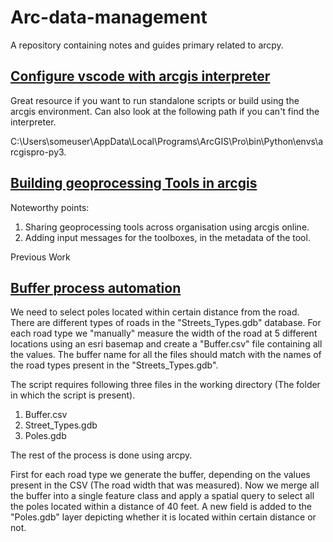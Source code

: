 # Arc-data-management
A repository containing notes and guides primary related to arcpy.

## [Configure vscode with arcgis interpreter](https://resources.esri.ca/getting-technical/how-to-configure-visual-studio-code-with-arcgis-pro-s-python-environment)
Great resource if you want to run standalone scripts or build using the arcgis environment. Can also look at the following path if you can't find the interpreter.

C:\Users\someuser\AppData\Local\Programs\ArcGIS\Pro\bin\Python\envs\arcgispro-py3.

## [Building geoprocessing Tools in arcgis](https://mediaspace.esri.com/media/t/1_z44wd2wj)

Noteworthy points:
1. Sharing geoprocessing tools across organisation using arcgis online.
2. Adding input messages for the toolboxes, in the metadata of the tool.

Previous Work

## [Buffer process automation](https://github.com/NomitRwt/Arc-data-management/tree/main/Buffer_process_automation)

We need to select poles located within certain distance from the road. There are different types of roads in the "Streets_Types.gdb" database. For each road type we "manually" measure the width of the road at 5 different locations using an esri basemap and create a "Buffer.csv" file containing all the values. The buffer name for all the files should match with the names of the road types present in the "Streets_Types.gdb".

The script requires following three files in the working directory (The folder in which the script is present).
1. Buffer.csv
2. Street_Types.gdb
3. Poles.gdb

The rest of the process is done using arcpy.

First for each road type we generate the buffer, depending on the values present in the CSV (The road width that was measured). Now we merge all the buffer into a single feature class and apply a spatial query to select all the poles located within a distance of 40 feet. A new field is added to the "Poles.gdb" layer depicting whether it is located within certain distance or not.
